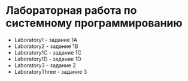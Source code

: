 # Лабораторная работа по системному программированию
- Laboratory1 - задание 1A 
- Laboratory2 - задание 1B 
- Laboratory1C - задание 1C 
- Laboratory1D - задание 1D 
- Laboratory3 - задание 2 
- LaboratoryThree - задание 3
